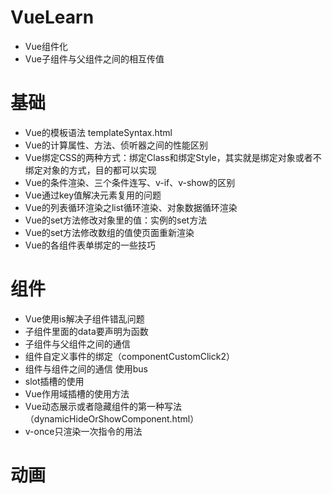 # VueLearn

- Vue组件化
- Vue子组件与父组件之间的相互传值

# 基础
- Vue的模板语法 templateSyntax.html
- Vue的计算属性、方法、侦听器之间的性能区别
- Vue绑定CSS的两种方式：绑定Class和绑定Style，其实就是绑定对象或者不绑定对象的方式，目的都可以实现
- Vue的条件渲染、三个条件连写、v-if、v-show的区别
- Vue通过key值解决元素复用的问题
- Vue的列表循环渲染之list循环渲染、对象数据循环渲染
- Vue的set方法修改对象里的值：实例的set方法
- Vue的set方法修改数组的值使页面重新渲染
- Vue的各组件表单绑定的一些技巧

# 组件
- Vue使用is解决子组件错乱问题
- 子组件里面的data要声明为函数
- 子组件与父组件之间的通信
- 组件自定义事件的绑定（componentCustomClick2）
- 组件与组件之间的通信 使用bus
- slot插槽的使用
- Vue作用域插槽的使用方法
- Vue动态展示或者隐藏组件的第一种写法 （dynamicHideOrShowComponent.html）
- v-once只渲染一次指令的用法

# 动画